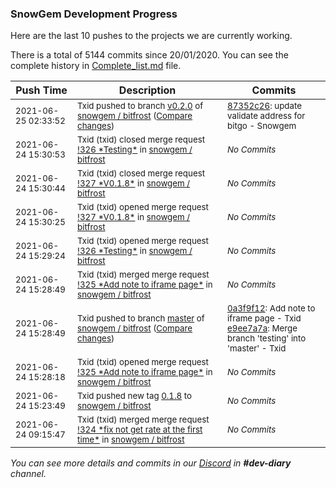 
### SnowGem Development Progress

Here are the last 10 pushes to the projects we are currently working.

There is a total of 5144 commits since 20/01/2020. You can see the complete history in
 [Complete_list.md](Complete_list.md) file.

| Push Time | Description | Commits |
| --- | --- | --- |
| <sub>2021-06-25 02:33:52</sub> | <sub>Txid pushed to branch [v0\.2\.0](https://gitlab.com/snowgem/bitfrost/commits/v0.2.0) of [snowgem / bitfrost](https://gitlab.com/snowgem/bitfrost) ([Compare changes](https://gitlab.com/snowgem/bitfrost/compare/2058c9a53c343af7355e544b87dd31cd0461c469...87352c26f4e7df7cf9d5e26bef9a8ca73d95c6d5))</sub> | <sub>[87352c26](https://gitlab.com/snowgem/bitfrost/-/commit/87352c26f4e7df7cf9d5e26bef9a8ca73d95c6d5): update validate address for bitgo - Snowgem</sub> |
| <sub>2021-06-24 15:30:53</sub> | <sub>Txid (txid) closed merge request [\!326 \*Testing\*](https://gitlab.com/snowgem/bitfrost/-/merge_requests/326) in [snowgem / bitfrost](https://gitlab.com/snowgem/bitfrost)</sub> | <sub>_No Commits_</sub> |
| <sub>2021-06-24 15:30:44</sub> | <sub>Txid (txid) closed merge request [\!327 \*V0\.1\.8\*](https://gitlab.com/snowgem/bitfrost/-/merge_requests/327) in [snowgem / bitfrost](https://gitlab.com/snowgem/bitfrost)</sub> | <sub>_No Commits_</sub> |
| <sub>2021-06-24 15:30:25</sub> | <sub>Txid (txid) opened merge request [\!327 \*V0\.1\.8\*](https://gitlab.com/snowgem/bitfrost/-/merge_requests/327) in [snowgem / bitfrost](https://gitlab.com/snowgem/bitfrost)</sub> | <sub>_No Commits_</sub> |
| <sub>2021-06-24 15:29:24</sub> | <sub>Txid (txid) opened merge request [\!326 \*Testing\*](https://gitlab.com/snowgem/bitfrost/-/merge_requests/326) in [snowgem / bitfrost](https://gitlab.com/snowgem/bitfrost)</sub> | <sub>_No Commits_</sub> |
| <sub>2021-06-24 15:28:49</sub> | <sub>Txid (txid) merged merge request [\!325 \*Add note to iframe page\*](https://gitlab.com/snowgem/bitfrost/-/merge_requests/325) in [snowgem / bitfrost](https://gitlab.com/snowgem/bitfrost)</sub> | <sub>_No Commits_</sub> |
| <sub>2021-06-24 15:28:49</sub> | <sub>Txid pushed to branch [master](https://gitlab.com/snowgem/bitfrost/commits/master) of [snowgem / bitfrost](https://gitlab.com/snowgem/bitfrost) ([Compare changes](https://gitlab.com/snowgem/bitfrost/compare/a6f6c2ae975869505a651d7f05122c390e9823fb...e9ee7a7a85a4b6299e8c80895e2acbc12175cda9))</sub> | <sub>[0a3f9f12](https://gitlab.com/snowgem/bitfrost/-/commit/0a3f9f1209fa3b9acb99de1c90f0b14c1c562cd4): Add note to iframe page - Txid<br>[e9ee7a7a](https://gitlab.com/snowgem/bitfrost/-/commit/e9ee7a7a85a4b6299e8c80895e2acbc12175cda9): Merge branch 'testing' into 'master' - Txid</sub> |
| <sub>2021-06-24 15:28:18</sub> | <sub>Txid (txid) opened merge request [\!325 \*Add note to iframe page\*](https://gitlab.com/snowgem/bitfrost/-/merge_requests/325) in [snowgem / bitfrost](https://gitlab.com/snowgem/bitfrost)</sub> | <sub>_No Commits_</sub> |
| <sub>2021-06-24 15:23:49</sub> | <sub>Txid pushed new tag [0\.1\.8](https://gitlab.com/snowgem/bitfrost/-/tags/0.1.8) to [snowgem / bitfrost](https://gitlab.com/snowgem/bitfrost)</sub> | <sub>_No Commits_</sub> |
| <sub>2021-06-24 09:15:47</sub> | <sub>Txid (txid) merged merge request [\!324 \*fix not get rate at the first time\*](https://gitlab.com/snowgem/bitfrost/-/merge_requests/324) in [snowgem / bitfrost](https://gitlab.com/snowgem/bitfrost)</sub> | <sub>_No Commits_</sub> |

_You can see more details and commits in our [Discord](https://discord.gg/zumGnbg) in **#dev-diary** channel._
